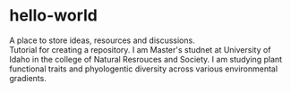 # hello-world
A place to store ideas, resources and discussions.  
Tutorial for creating a repository. 
I am Master's studnet at University of Idaho in the college of Natural Resrouces and Society. I am studying plant functional traits and phyologentic diversity across various environmental gradients. 
